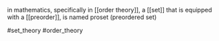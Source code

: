 in mathematics, specifically in [[order theory]], a [[set]] that is equipped with a 
[[preorder]], is named proset (preordered set)

#set_theory 
#order_theory
